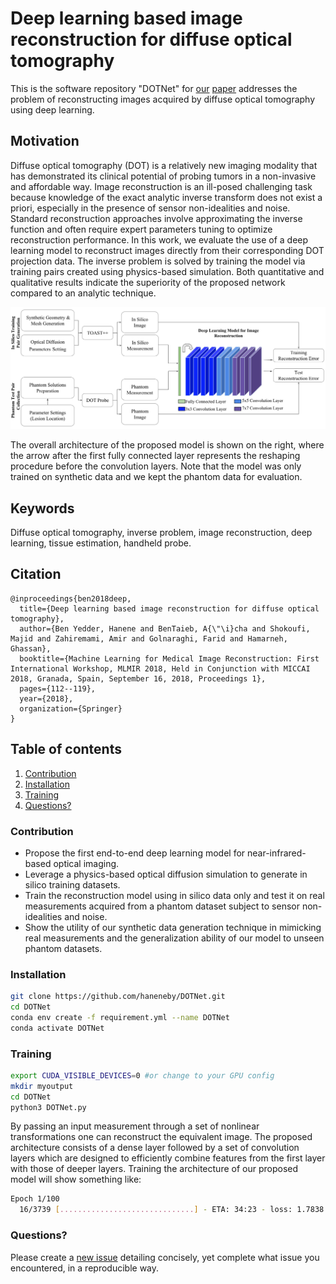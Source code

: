 # Deep learning based image reconstruction for diffuse optical tomography
This is the software repository "DOTNet" for [our](https://link.springer.com/chapter/10.1007/978-3-030-00129-2_13) [paper](#cite) addresses the problem of reconstructing images acquired by diffuse optical tomography using deep learning.

## Motivation
Diffuse optical tomography (DOT) is a relatively new imaging modality that has demonstrated its clinical potential of probing tumors in a non-invasive and affordable way. 
Image reconstruction is an ill-posed challenging task because knowledge of the exact analytic inverse transform does not exist a priori, especially in the presence of sensor non-idealities and noise. 
Standard reconstruction approaches involve approximating the inverse function and often require expert parameters tuning to optimize reconstruction performance. 
In this work, we evaluate the use of a deep learning model to reconstruct images directly from their corresponding DOT projection data. 
The inverse problem is solved by training the model via training pairs created using physics-based simulation. 
Both quantitative and qualitative results indicate the superiority of the proposed network compared to an analytic technique.

![Architecture](Images/newFig2.png)

The overall architecture of the proposed model is shown on the right, where the arrow after the first fully connected layer represents the reshaping procedure before the convolution layers. Note that the model was only trained on synthetic data and we kept the phantom data for evaluation.

## Keywords
Diffuse optical tomography, inverse problem, image reconstruction, deep learning, tissue estimation, handheld probe.

## Citation
<a name="Cite"></a>
```bibtext
@inproceedings{ben2018deep,
  title={Deep learning based image reconstruction for diffuse optical tomography},
  author={Ben Yedder, Hanene and BenTaieb, A{\"\i}cha and Shokoufi, Majid and Zahiremami, Amir and Golnaraghi, Farid and Hamarneh, Ghassan},
  booktitle={Machine Learning for Medical Image Reconstruction: First International Workshop, MLMIR 2018, Held in Conjunction with MICCAI 2018, Granada, Spain, September 16, 2018, Proceedings 1},
  pages={112--119},
  year={2018},
  organization={Springer}
}
```
## Table of contents
1. [Contribution](#contribution)
2. [Installation](#install)
3. [Training](#Training)
5. [Questions?](#faq)

### Contribution
<a name="contribution"></a>
- Propose the first end-to-end deep learning model for near-infrared-based optical imaging.
- Leverage a physics-based optical diffusion simulation to generate in silico training datasets. 
- Train the reconstruction model using in silico data only and test it on real measurements acquired from a phantom dataset subject to sensor non-idealities and noise.
- Show the utility of our synthetic data generation technique in mimicking real measurements and the generalization ability of our model to unseen phantom datasets.
  
### Installation
<a name="install"></a>

```bash
git clone https://github.com/haneneby/DOTNet.git  
cd DOTNet
conda env create -f requirement.yml --name DOTNet
conda activate DOTNet
```

### Training

<a name="Training"></a>
```bash
export CUDA_VISIBLE_DEVICES=0 #or change to your GPU config
mkdir myoutput
cd DOTNet
python3 DOTNet.py      

```
By passing an input measurement through a set of nonlinear transformations one can reconstruct the equivalent image. The proposed architecture consists of a dense layer followed by a set of convolution layers which are designed to efficiently combine features from the first layer with those of deeper layers. Training the architecture of our proposed model will show something like:


```bash
Epoch 1/100
  16/3739 [..............................] - ETA: 34:23 - loss: 1.7838
```

### Questions?
<a name="faq"></a>
Please create a [new issue](https://github.com/haneneby/LADOTNet/issues/new/choose) detailing concisely, yet complete what issue you encountered, in a reproducible way.


